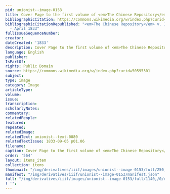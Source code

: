 ```yaml
---
pid: unionist--image-0153
title: Cover Page to the first volume of <em>The Chinese Repository</em>
bibliographicCitation: https://commons.wikimedia.org/w/index.php?curid=50595301
bibliographicCitationRepublished: "<em>The Chinese Repository</em> v. 1, May 1832
  - April 1833"
fullIssueSequenceNumber: 
creator: 
dateCreated: '1833'
description: Cover Page to the first volume of <em>The Chinese Repository</em>
language: English
publisher: 
IsPartOf: 
rights: Public Domain
source: https://commons.wikimedia.org/w/index.php?curid=50595301
subject: 
type: image
category: Image
articleType: 
volume: 
issue: 
transcription: 
scholarlyNotes: 
commentary: 
relatedPeople: 
featured: 
repeated: 
relatedImage: 
relatedText: unionist--text-0080
relatedTextIssue: 1833-09-05 p01.06
filename: 
caption: Cover Page to the first volume of <em>The Chinese Repository</em>
order: '564'
layout: items_item
collection: items
thumbnail: "/img/derivatives/iiif/images/unionist--image-0153/full/250,/0/default.jpg"
manifest: "/img/derivatives/iiif/unionist--image-0153/manifest.json"
full: "/img/derivatives/iiif/images/unionist--image-0153/full/1140,/0/default.jpg"
! '': 
---
```

